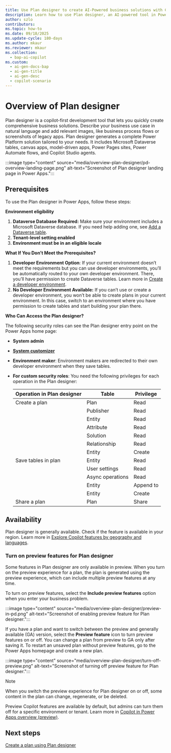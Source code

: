 ```yaml
---
title: Use Plan designer to create AI-Powered business solutions with Copilot
description: Learn how to use Plan designer, an AI-powered tool in Power Platform, to create comprehensive business solutions.
author: szlo
contributors:
ms.topic: how-to
ms.date: 09/18/2025
ms.update-cycle: 180-days
ms.author: mkaur
ms.reviewer: mkaur
ms.collection:
  - bap-ai-copilot
ms.custom:
  - ai-gen-docs-bap
  - ai-gen-title
  - ai-gen-desc
  - copilot-scenario
---
```


# Overview of Plan designer

Plan designer is a copilot-first development tool that lets you quickly create comprehensive business solutions. Describe your business use case in natural language and add relevant images, like business process flows or screenshots of legacy apps. Plan designer generates a complete Power Platform solution tailored to your needs. It includes Microsoft Dataverse tables, canvas apps, model-driven apps, Power Pages sites, Power Automate flows, and Copilot Studio agents.

:::image type="content" source="media/overview-plan-designer/pd-overview-landing-page.png" alt-text="Screenshot of Plan designer landing page in Power Apps.":::

## Prerequisites

To use the Plan designer in Power Apps, follow these steps:

**Environment eligibility**

1. **Dataverse Database Required:** Make sure your environment includes a Microsoft Dataverse database. If you need help adding one, see [Add a Dataverse table](power-platform/admin/create-database).
1. **Tenant-level setting enabled**
1. **Environment must be in an eligible locale**

**What If You Don’t Meet the Prerequisites?**

1. **Developer Environment Option**: If your current environment doesn’t meet the requirements but you can use developer environments, you’ll be automatically routed to your own developer environment. There, you’ll have permission to create Dataverse tables. Learn more in [Create a developer environment](power-platform/developer/create-developer-environment).
1. **No Developer Environment Available:** If you can’t use or create a developer environment, you won’t be able to create plans in your current environment. In this case, switch to an environment where you have permission to create tables and start building your plan there.

**Who Can Access the Plan designer?**

The following security roles can see the Plan designer entry point on the Power Apps home page:

- **System admin**
- **[System customizer](/power-platform/admin/security-roles-privileges)**
- **Environment maker**: Environment makers are redirected to their own developer environment when they save tables.

- **For custom security roles**: You need the following privileges for each operation in the Plan designer:

    | **Operation in Plan designer** | **Table**        | **Privilege** |
    |--------------------------------|------------------|---------------|
    | Create a plan                  | Plan             | Read          |
    |                                | Publisher        | Read          |
    |                                | Entity           | Read          |
    |                                | Attribute        | Read          |
    |                                | Solution         | Read          |
    |                                | Relationship     | Read          |
    |                                | Entity           | Create        |
    | Save tables in plan            | Entity           | Read          |
    |                                | User settings    | Read          |
    |                                | Async operations | Read          |
    |                                | Entity           | Append to     |
    |                                | Entity           | Create        |
    | Share a plan                   | Plan             | Share         |


## Availability

Plan designer is generally available. Check if the feature is available in your region. Learn more in [Explore Copilot features by geography and languages](https://releaseplans.microsoft.com/availability-reports/?report=copilotfeaturereport).

### Turn on preview features for Plan designer

Some features in Plan designer are only available in preview. When you turn on the preview experience for a plan, the plan is generated using the preview experience, which can include multiple preview features at any time.

To turn on preview features, select the **Include preview features** option when you enter your business problem.

:::image type="content" source="media/overview-plan-designer/preview-in-pd.png" alt-text="Screenshot of enabling preview feature for Plan designer.":::

If you have a plan and want to switch between the preview and generally available (GA) version, select the **Preview feature** icon to turn preview features on or off. You can change a plan from preview to GA only after saving it. To restart an unsaved plan without preview features, go to the Power Apps homepage and create a new plan.

:::image type="content" source="media/overview-plan-designer/turn-off-preview.png" alt-text="Screenshot of turning off preview feature for Plan designer.":::

> [!NOTE]
> When you switch the preview experience for Plan designer on or off, some content in the plan can change, regenerate, or be deleted.


Preview Copilot features are available by default, but admins can turn them off for a specific environment or tenant. Learn more in [Copilot in Power Apps overview (preview)](../canvas-apps/ai-overview.md#disable-copilot-in-power-apps).


## Next steps

[Create a plan using Plan designer](create-plan.md)

